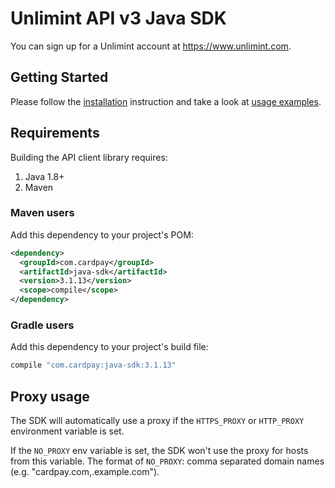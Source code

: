 # Unlimint API v3 Java SDK

You can sign up for a Unlimint account at https://www.unlimint.com.

## Getting Started

Please follow the [installation](#installation) instruction and take a look at [usage examples](src/test/java/com/cardpay/sdk).


## Requirements

Building the API client library requires:
1. Java 1.8+
2. Maven

### Maven users

Add this dependency to your project's POM:

```xml
<dependency>
  <groupId>com.cardpay</groupId>
  <artifactId>java-sdk</artifactId>
  <version>3.1.13</version>
  <scope>compile</scope>
</dependency>
```

### Gradle users

Add this dependency to your project's build file:

```groovy
compile "com.cardpay:java-sdk:3.1.13"
```

## Proxy usage

The SDK will automatically use a proxy if the `HTTPS_PROXY` or `HTTP_PROXY` environment variable is set.

If the `NO_PROXY` env variable is set, the SDK won't use the proxy for hosts from this variable. The format of
`NO_PROXY`: comma separated domain names (e.g. "cardpay.com,.example.com").
